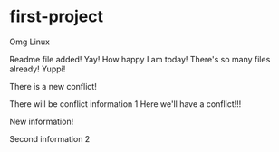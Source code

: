 # first-project
Omg Linux

Readme file added! Yay! How happy I am today! There's so many files already! Yuppi!

There is a new conflict!

There will be conflict information 1
Here we'll have a conflict!!!

New information!

Second information 2